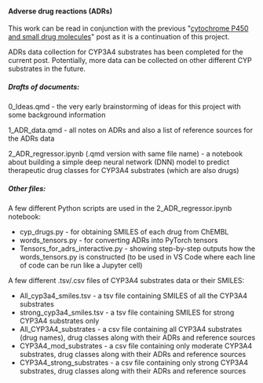 #### **Adverse drug reactions** (ADRs)

This work can be read in conjunction with the previous "[cytochrome P450 and small drug molecules](https://jhylin.github.io/Data_in_life_blog/posts/20_Cyp3a4_2d6_inh/1_CYP450_drugs.html)" post as it is a continuation of this project.

ADRs data collection for CYP3A4 substrates has been completed for the current post. Potentially, more data can be collected on other different CYP substrates in the future.

##### **Drafts of documents**:

0_Ideas.qmd - the very early brainstorming of ideas for this project with some background information

1_ADR_data.qmd - all notes on ADRs and also a list of reference sources for the ADRs data

2_ADR_regressor.ipynb (.qmd version with same file name) - a notebook about building a simple deep neural network (DNN) model to predict therapeutic drug classes for CYP3A4 substrates (which are also drugs)

##### **Other files**:

A few different Python scripts are used in the 2_ADR_regressor.ipynb notebook:
- cyp_drugs.py - for obtaining SMILES of each drug from ChEMBL
- words_tensors.py - for converting ADRs into PyTorch tensors
- Tensors_for_adrs_interactive.py - showing step-by-step outputs how the words_tensors.py is constructed (to be used in VS Code where each line of code can be run like a Jupyter cell)

A few different .tsv/.csv files of CYP3A4 substrates data or their SMILES:
- All_cyp3a4_smiles.tsv - a tsv file containing SMILES of all the CYP3A4 substrates
- strong_cyp3a4_smiles.tsv - a tsv file containing SMILES for strong CYP3A4 substrates only
- All_CYP3A4_substrates - a csv file containing all CYP3A4 substrates (drug names), drug classes along with their ADRs and reference sources
- CYP3A4_mod_substrates - a csv file containing only moderate CYP3A4 substrates, drug classes along with their ADRs and reference sources
- CYP3A4_strong_substrates - a csv file containing only strong CYP3A4 substrates, drug classes along with their ADRs and reference sources